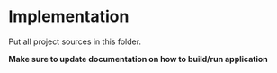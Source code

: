 # Implementation

Put all project sources in this folder.

**Make sure to update documentation on how to build/run application**